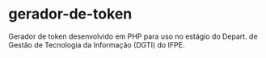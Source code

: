 # gerador-de-token
Gerador de token desenvolvido em PHP para uso no estágio do Depart. de Gestão de Tecnologia da Informação (DGTI) do IFPE. 
